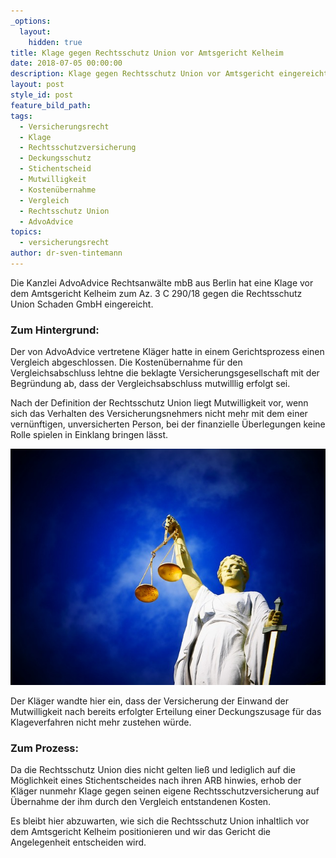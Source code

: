 ```yaml
---
_options:
  layout:
    hidden: true
title: Klage gegen Rechtsschutz Union vor Amtsgericht Kelheim
date: 2018-07-05 00:00:00
description: Klage gegen Rechtsschutz Union vor Amtsgericht eingereicht
layout: post
style_id: post
feature_bild_path:
tags:
  - Versicherungsrecht
  - Klage
  - Rechtsschutzversicherung
  - Deckungsschutz
  - Stichentscheid
  - Mutwilligkeit
  - Kostenübernahme
  - Vergleich
  - Rechtsschutz Union
  - AdvoAdvice
topics:
  - versicherungsrecht
author: dr-sven-tintemann
---
```


Die Kanzlei AdvoAdvice Rechtsanwälte mbB aus Berlin hat eine Klage vor dem Amtsgericht Kelheim zum Az. 3 C 290/18 gegen die Rechtsschutz Union Schaden GmbH eingereicht.

### Zum Hintergrund:

Der von AdvoAdvice vertretene Kläger hatte in einem Gerichtsprozess einen Vergleich abgeschlossen. Die Kostenübernahme für den Vergleichsabschluss lehtne die beklagte Versicherungsgesellschaft mit der Begründung ab, dass der Vergleichsabschluss mutwilllig erfolgt sei.

Nach der Definition der Rechtsschutz Union liegt Mutwilligkeit vor, wenn sich das Verhalten des Versicherungsnehmers nicht mehr mit dem einer vernünftigen, unversicherten Person, bei der finanzielle Überlegungen keine Rolle spielen in Einklang bringen lässt.

![](/uploads/justice-2071539-640-1.jpg)

Der Kläger wandte hier ein, dass der Versicherung der Einwand der Mutwilligkeit nach bereits erfolgter Erteilung einer Deckungszusage für das Klageverfahren nicht mehr zustehen würde.

### Zum Prozess:

Da die Rechtsschutz Union dies nicht gelten ließ und lediglich auf die Möglichkeit eines Stichentscheides nach ihren ARB hinwies, erhob der Kläger nunmehr Klage gegen seinen eigene Rechtsschutzversicherung auf Übernahme der ihm durch den Vergleich entstandenen Kosten.

Es bleibt hier abzuwarten, wie sich die Rechtsschutz Union inhaltlich vor dem Amtsgericht Kelheim positionieren und wir das Gericht die Angelegenheit entscheiden wird.